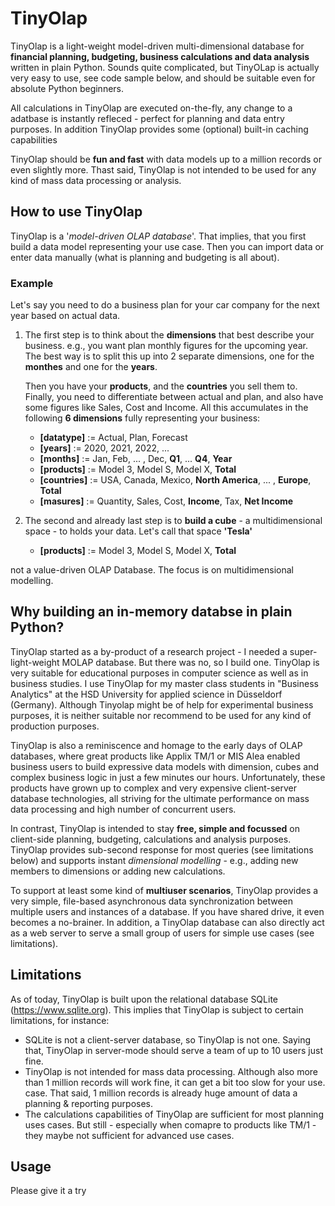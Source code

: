 # TinyOlap 

TinyOlap is a light-weight model-driven multi-dimensional database for **financial planning, budgeting, business calculations and data analysis** written in plain Python. Sounds quite complicated, but TinyOLap is actually very easy to use, see code sample below, and should be suitable even for absolute Python beginners.

All calculations in TinyOlap are executed on-the-fly, any change to a adatbase is instantly refleced - perfect for planning and data entry purposes. In addition TinyOlap provides some (optional) built-in caching capabilities

TinyOlap should be **fun and fast** with data models up to a million records or even slightly more. Thast said, TinyOlap is not intended to be used for any kind of mass data processing or analysis. 

## How to use TinyOlap
TinyOlap is a '*model-driven OLAP database*'. That implies, that you first build a data model representing
your use case. Then you can import data or enter data manually (what is planning and budgeting is all about). 

### Example
Let's say you need to do a business plan for your car company for the next year based on actual data.
1. The first step is to think about the **dimensions** that best describe your business. e.g., you want plan 
   monthly figures for the upcoming year. The best way is to split this up into 2 separate dimensions, one for 
   the **monthes** and one for the **years**. 
   
   Then you have your **products**, and the **countries** you sell 
   them to. Finally, you need to differentiate between actual and plan, and also have some figures like Sales, 
   Cost and Income. All this accumulates in the following **6 dimensions** fully representing your business:
   - **[datatype]** := Actual, Plan, Forecast
   - **[years]** := 2020, 2021, 2022, ...
   - **[months]** := Jan, Feb, ... , Dec, **Q1**, ... **Q4**, **Year**
   - **[products]** := Model 3, Model S, Model X, **Total**
   - **[countries]** := USA, Canada, Mexico, **North America**, ... , **Europe**, **Total**
   - **[masures]** := Quantity, Sales, Cost, **Income**, Tax, **Net Income**

2. The second and already last step is to **build a cube** - a multidimensional space - to holds your data. 
   Let's call that space **'Tesla'**
   - **[products]** := Model 3, Model S, Model X, **Total**

not a value-driven OLAP Database. The focus is on multidimensional modelling. 



## Why building an in-memory databse in plain Python? 
TinyOlap started as a by-product of a research project - I needed a super-light-weight MOLAP database. But there was no, so I build one. TinyOlap is very suitable for educational purposes in computer science as well as in business studies. I use TinyOlap for my master class students in "Business Analytics" at the HSD University for applied science in Düsseldorf (Germany). Although Tinyolap might be of help for experimental business purposes, it is neither suitable nor recommend to be used for any kind of production purposes.


TinyOlap is also a reminiscence and homage to the early days of OLAP databases, where great products like Applix TM/1 or MIS Alea enabled business users to 
build expressive data models with dimension, cubes and complex business logic in just a few minutes our hours. Unfortunately, these products 
have grown up to complex and very expensive client-server database technologies, all striving for the ultimate performance on mass data processing and high number of concurrent users.

In contrast, TinyOlap is intended to stay **free, simple and focussed** on 
client-side planning, budgeting, calculations and analysis purposes. TinyOlap provides sub-second 
response for most queries (see limitations below) and supports instant 
*dimensional modelling* - e.g., adding new members to dimensions or adding new calculations.

To support at least some kind of **multiuser scenarios**, TinyOlap provides a very simple, file-based 
asynchronous data synchronization between multiple users and instances of a
database. If you have shared drive, it even becomes a no-brainer. In addition, 
a TinyOlap database can also directly act as a web server to serve a small group 
of users for simple use cases (see limitations).

## Limitations
As of today, TinyOlap is built upon the relational database SQLite 
(https://www.sqlite.org). This implies that TinyOlap is subject to certain 
limitations, for instance:

- SQLite is not a client-server database, so TinyOlap is not one.
  Saying that, TinyOlap in server-mode should serve a team of up to 10 users 
  just fine.
- TinyOlap is not intended for mass data processing. Although also more than
  1 million records will work fine, it can get a bit too slow for your use. 
  case. That said, 1 million records is already huge amount of data a planning
  & reporting purposes.
- The calculations capabilities of TinyOlap are sufficient for most
  planning uses cases. But still - especially when comapre to products like 
  TM/1 - they maybe not sufficient for advanced use cases. 

## Usage 

Please give it a try
